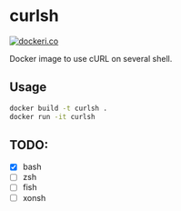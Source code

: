 # curlsh
[![dockeri.co](https://dockeri.co/image/hayata/curlsh)](https://hub.docker.com/r/hayata/curlsh)

Docker image to use cURL on several shell.

## Usage

```sh
docker build -t curlsh .
docker run -it curlsh
```

## TODO:

- [x] bash
- [ ] zsh
- [ ] fish
- [ ] xonsh
